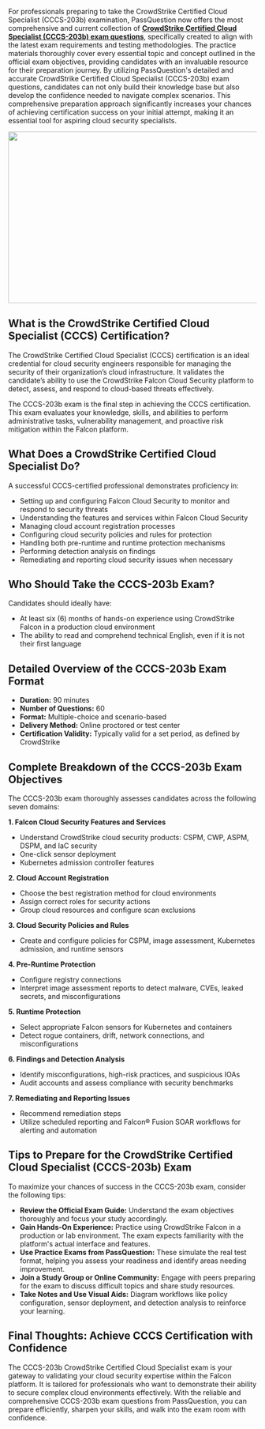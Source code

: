 <p>For professionals preparing to take the CrowdStrike Certified Cloud Specialist (CCCS-203b) examination, PassQuestion now offers the most comprehensive and current collection of <strong><a href="https://www.passquestion.com/cccs-203b.html">CrowdStrike Certified Cloud Specialist (CCCS-203b) exam questions</a></strong>, specifically created to align with the latest exam requirements and testing methodologies. The practice materials thoroughly cover every essential topic and concept outlined in the official exam objectives, providing candidates with an invaluable resource for their preparation journey. By utilizing PassQuestion&#39;s detailed and accurate CrowdStrike Certified Cloud Specialist (CCCS-203b) exam questions, candidates can not only build their knowledge base but also develop the confidence needed to navigate complex scenarios. This comprehensive preparation approach significantly increases your chances of achieving certification success on your initial attempt, making it an essential tool for aspiring cloud security specialists.</p>

<p><img alt="" src="https://www.passquestion.com/uploads/pqcom/images/20250602/6267c0a07be56006d0086ed27d430c77.png" style="height:347px; width:618px" /></p>

<h2><strong>What is the CrowdStrike Certified Cloud Specialist (CCCS) Certification?</strong></h2>

<p>The CrowdStrike Certified Cloud Specialist (CCCS) certification is an ideal credential for cloud security engineers responsible for managing the security of their organization&rsquo;s cloud infrastructure. It validates the candidate&rsquo;s ability to use the CrowdStrike Falcon Cloud Security platform to detect, assess, and respond to cloud-based threats effectively.</p>

<p>The CCCS-203b exam is the final step in achieving the CCCS certification. This exam evaluates your knowledge, skills, and abilities to perform administrative tasks, vulnerability management, and proactive risk mitigation within the Falcon platform.</p>

<h2><strong>What Does a CrowdStrike Certified Cloud Specialist Do?</strong></h2>

<p>A successful CCCS-certified professional demonstrates proficiency in:</p>

<ul>
	<li>Setting up and configuring Falcon Cloud Security to monitor and respond to security threats</li>
	<li>Understanding the features and services within Falcon Cloud Security</li>
	<li>Managing cloud account registration processes</li>
	<li>Configuring cloud security policies and rules for protection</li>
	<li>Handling both pre-runtime and runtime protection mechanisms</li>
	<li>Performing detection analysis on findings</li>
	<li>Remediating and reporting cloud security issues when necessary</li>
</ul>

<h2><strong>Who Should Take the CCCS-203b Exam?</strong></h2>

<p>Candidates should ideally have:</p>

<ul>
	<li>At least six (6) months of hands-on experience using CrowdStrike Falcon in a production cloud environment</li>
	<li>The ability to read and comprehend technical English, even if it is not their first language</li>
</ul>

<h2><strong>Detailed Overview of the CCCS-203b Exam Format</strong></h2>

<ul>
	<li><strong>Duration:</strong> 90 minutes</li>
	<li><strong>Number of Questions:</strong> 60</li>
	<li><strong>Format:</strong> Multiple-choice and scenario-based</li>
	<li><strong>Delivery Method:</strong> Online proctored or test center</li>
	<li><strong>Certification Validity:</strong> Typically valid for a set period, as defined by CrowdStrike</li>
</ul>

<h2><strong>Complete Breakdown of the CCCS-203b Exam Objectives</strong></h2>

<p>The CCCS-203b exam thoroughly assesses candidates across the following seven domains:</p>

<p><strong>1. Falcon Cloud Security Features and Services</strong></p>

<ul>
	<li>Understand CrowdStrike cloud security products: CSPM, CWP, ASPM, DSPM, and IaC security</li>
	<li>One-click sensor deployment</li>
	<li>Kubernetes admission controller features</li>
</ul>

<p><strong>2. Cloud Account Registration</strong></p>

<ul>
	<li>Choose the best registration method for cloud environments</li>
	<li>Assign correct roles for security actions</li>
	<li>Group cloud resources and configure scan exclusions</li>
</ul>

<p><strong>3. Cloud Security Policies and Rules</strong></p>

<ul>
	<li>Create and configure policies for CSPM, image assessment, Kubernetes admission, and runtime sensors</li>
</ul>

<p><strong>4. Pre-Runtime Protection</strong></p>

<ul>
	<li>Configure registry connections</li>
	<li>Interpret image assessment reports to detect malware, CVEs, leaked secrets, and misconfigurations</li>
</ul>

<p><strong>5. Runtime Protection</strong></p>

<ul>
	<li>Select appropriate Falcon sensors for Kubernetes and containers</li>
	<li>Detect rogue containers, drift, network connections, and misconfigurations</li>
</ul>

<p><strong>6. Findings and Detection Analysis</strong></p>

<ul>
	<li>Identify misconfigurations, high-risk practices, and suspicious IOAs</li>
	<li>Audit accounts and assess compliance with security benchmarks</li>
</ul>

<p><strong>7. Remediating and Reporting Issues</strong></p>

<ul>
	<li>Recommend remediation steps</li>
	<li>Utilize scheduled reporting and Falcon&reg; Fusion SOAR workflows for alerting and automation</li>
</ul>

<h2><strong>Tips to Prepare for the CrowdStrike Certified Cloud Specialist (CCCS-203b) Exam</strong></h2>

<p>To maximize your chances of success in the CCCS-203b exam, consider the following tips:</p>

<ul>
	<li><strong>Review the Official Exam Guide:</strong> Understand the exam objectives thoroughly and focus your study accordingly.</li>
	<li><strong>Gain Hands-On Experience:</strong> Practice using CrowdStrike Falcon in a production or lab environment. The exam expects familiarity with the platform&#39;s actual interface and features.</li>
	<li><strong>Use Practice Exams from PassQuestion:</strong> These simulate the real test format, helping you assess your readiness and identify areas needing improvement.</li>
	<li><strong>Join a Study Group or Online Community:</strong> Engage with peers preparing for the exam to discuss difficult topics and share study resources.</li>
	<li><strong>Take Notes and Use Visual Aids:</strong> Diagram workflows like policy configuration, sensor deployment, and detection analysis to reinforce your learning.</li>
</ul>

<h2><strong>Final Thoughts: Achieve CCCS Certification with Confidence</strong></h2>

<p>The CCCS-203b CrowdStrike Certified Cloud Specialist exam is your gateway to validating your cloud security expertise within the Falcon platform. It is tailored for professionals who want to demonstrate their ability to secure complex cloud environments effectively. With the reliable and comprehensive CCCS-203b exam questions from PassQuestion, you can prepare efficiently, sharpen your skills, and walk into the exam room with confidence.</p>

<p><!-- notionvc: 0e97422f-bed2-49dc-9993-508417f58d3f --></p>
